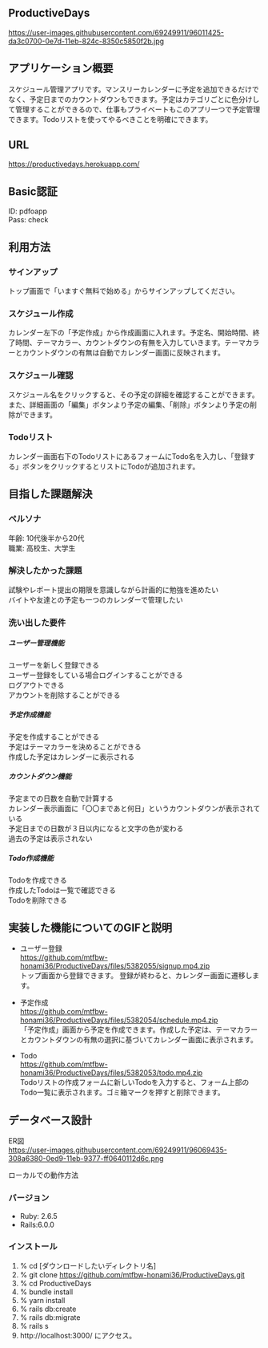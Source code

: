 ProductiveDays
--------------
https://user-images.githubusercontent.com/69249911/96011425-da3c0700-0e7d-11eb-824c-8350c5850f2b.jpg

アプリケーション概要
-----------------
スケジュール管理アプリです。マンスリーカレンダーに予定を追加できるだけでなく、予定日までのカウントダウンもできます。予定はカテゴリごとに色分けして管理することができるので、仕事もプライベートもこのアプリ一つで予定管理できます。Todoリストを使ってやるべきことを明確にできます。

URL
---
https://productivedays.herokuapp.com/

Basic認証
--------
ID: pdfoapp  
Pass: check

利用方法
-------
### サインアップ  
トップ画面で「いますぐ無料で始める」からサインアップしてください。

### スケジュール作成  
カレンダー左下の「予定作成」から作成画面に入れます。予定名、開始時間、終了時間、テーマカラー、カウントダウンの有無を入力していきます。テーマカラーとカウントダウンの有無は自動でカレンダー画面に反映されます。

### スケジュール確認  
スケジュール名をクリックすると、その予定の詳細を確認することができます。また、詳細画面の「編集」ボタンより予定の編集、「削除」ボタンより予定の削除ができます。

### Todoリスト  
カレンダー画面右下のTodoリストにあるフォームにTodo名を入力し、「登録する」ボタンをクリックするとリストにTodoが追加されます。

目指した課題解決
-------------
### ペルソナ  
年齢: 10代後半から20代  
職業: 高校生、大学生

### 解決したかった課題  
試験やレポート提出の期限を意識しながら計画的に勉強を進めたい  
バイトや友達との予定も一つのカレンダーで管理したい

### 洗い出した要件  
##### ユーザー管理機能  
ユーザーを新しく登録できる  
ユーザー登録をしている場合ログインすることができる  
ログアウトできる  
アカウントを削除することができる

##### 予定作成機能  
予定を作成することができる  
予定はテーマカラーを決めることができる  
作成した予定はカレンダーに表示される

##### カウントダウン機能  
予定までの日数を自動で計算する  
カレンダー表示画面に「〇〇まであと何日」というカウントダウンが表示されている  
予定日までの日数が３日以内になると文字の色が変わる  
過去の予定は表示されない

##### Todo作成機能  
Todoを作成できる  
作成したTodoは一覧で確認できる  
Todoを削除できる

実装した機能についてのGIFと説明
--------------------------
+ ユーザー登録  
https://github.com/mtfbw-honami36/ProductiveDays/files/5382055/signup.mp4.zip  
トップ画面から登録できます。
登録が終わると、カレンダー画面に遷移します。

+ 予定作成  
https://github.com/mtfbw-honami36/ProductiveDays/files/5382054/schedule.mp4.zip  
「予定作成」画面から予定を作成できます。作成した予定は、テーマカラーとカウントダウンの有無の選択に基づいてカレンダー画面に表示されます。

+ Todo  
https://github.com/mtfbw-honami36/ProductiveDays/files/5382053/todo.mp4.zip  
Todoリストの作成フォームに新しいTodoを入力すると、フォーム上部のTodo一覧に表示されます。ゴミ箱マークを押すと削除できます。

データベース設計
-------------
ER図  
https://user-images.githubusercontent.com/69249911/96069435-308a6380-0ed9-11eb-9377-ff0640112d6c.png

ローカルでの動作方法
### バージョン  
+ Ruby: 2.6.5  
+ Rails:6.0.0  

### インストール  
1. % cd [ダウンロードしたいディレクトリ名]  
2. % git clone https://github.com/mtfbw-honami36/ProductiveDays.git  
3. % cd ProductiveDays  
4. % bundle install  
5. % yarn install  
6. % rails db:create  
7. % rails db:migrate  
8. % rails s  
9. http://localhost:3000/ にアクセス。
